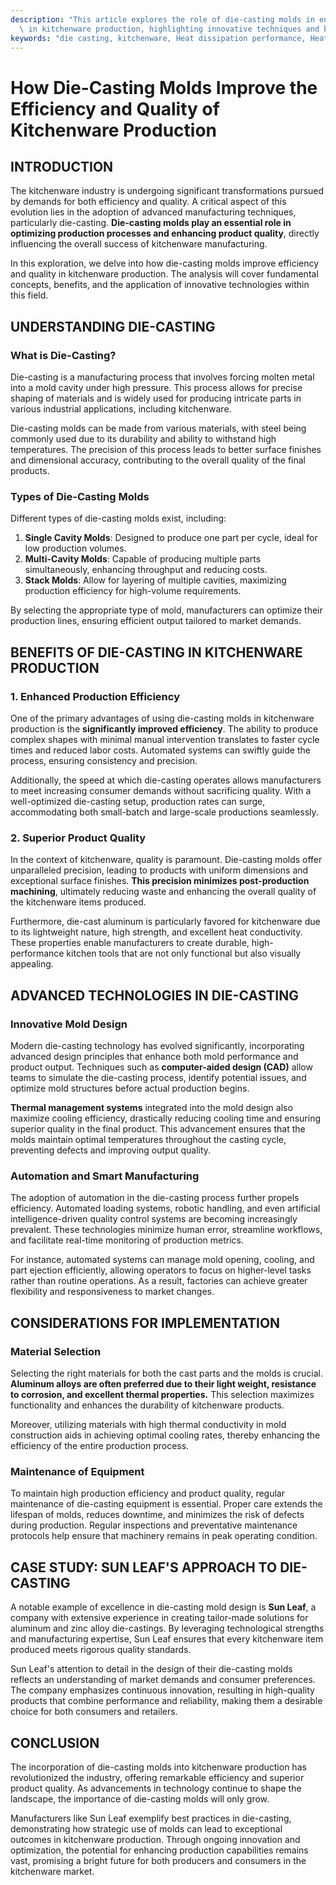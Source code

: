 ```yaml
---
description: "This article explores the role of die-casting molds in enhancing efficiency and quality\
  \ in kitchenware production, highlighting innovative techniques and best practices."
keywords: "die casting, kitchenware, Heat dissipation performance, Heat dissipation fins"
---
```

# How Die-Casting Molds Improve the Efficiency and Quality of Kitchenware Production

## INTRODUCTION

The kitchenware industry is undergoing significant transformations pursued by demands for both efficiency and quality. A critical aspect of this evolution lies in the adoption of advanced manufacturing techniques, particularly die-casting. **Die-casting molds play an essential role in optimizing production processes and enhancing product quality**, directly influencing the overall success of kitchenware manufacturing.

In this exploration, we delve into how die-casting molds improve efficiency and quality in kitchenware production. The analysis will cover fundamental concepts, benefits, and the application of innovative technologies within this field.

## UNDERSTANDING DIE-CASTING

### What is Die-Casting?

Die-casting is a manufacturing process that involves forcing molten metal into a mold cavity under high pressure. This process allows for precise shaping of materials and is widely used for producing intricate parts in various industrial applications, including kitchenware. 

Die-casting molds can be made from various materials, with steel being commonly used due to its durability and ability to withstand high temperatures. The precision of this process leads to better surface finishes and dimensional accuracy, contributing to the overall quality of the final products.

### Types of Die-Casting Molds

Different types of die-casting molds exist, including:

1. **Single Cavity Molds**: Designed to produce one part per cycle, ideal for low production volumes.
2. **Multi-Cavity Molds**: Capable of producing multiple parts simultaneously, enhancing throughput and reducing costs.
3. **Stack Molds**: Allow for layering of multiple cavities, maximizing production efficiency for high-volume requirements.

By selecting the appropriate type of mold, manufacturers can optimize their production lines, ensuring efficient output tailored to market demands.

## BENEFITS OF DIE-CASTING IN KITCHENWARE PRODUCTION

### 1. Enhanced Production Efficiency

One of the primary advantages of using die-casting molds in kitchenware production is the **significantly improved efficiency**. The ability to produce complex shapes with minimal manual intervention translates to faster cycle times and reduced labor costs. Automated systems can swiftly guide the process, ensuring consistency and precision. 

Additionally, the speed at which die-casting operates allows manufacturers to meet increasing consumer demands without sacrificing quality. With a well-optimized die-casting setup, production rates can surge, accommodating both small-batch and large-scale productions seamlessly.

### 2. Superior Product Quality

In the context of kitchenware, quality is paramount. Die-casting molds offer unparalleled precision, leading to products with uniform dimensions and exceptional surface finishes. **This precision minimizes post-production machining**, ultimately reducing waste and enhancing the overall quality of the kitchenware items produced.

Furthermore, die-cast aluminum is particularly favored for kitchenware due to its lightweight nature, high strength, and excellent heat conductivity. These properties enable manufacturers to create durable, high-performance kitchen tools that are not only functional but also visually appealing.

## ADVANCED TECHNOLOGIES IN DIE-CASTING

### Innovative Mold Design

Modern die-casting technology has evolved significantly, incorporating advanced design principles that enhance both mold performance and product output. Techniques such as **computer-aided design (CAD)** allow teams to simulate the die-casting process, identify potential issues, and optimize mold structures before actual production begins.

**Thermal management systems** integrated into the mold design also maximize cooling efficiency, drastically reducing cooling time and ensuring superior quality in the final product. This advancement ensures that the molds maintain optimal temperatures throughout the casting cycle, preventing defects and improving output quality.

### Automation and Smart Manufacturing

The adoption of automation in the die-casting process further propels efficiency. Automated loading systems, robotic handling, and even artificial intelligence-driven quality control systems are becoming increasingly prevalent. These technologies minimize human error, streamline workflows, and facilitate real-time monitoring of production metrics.

For instance, automated systems can manage mold opening, cooling, and part ejection efficiently, allowing operators to focus on higher-level tasks rather than routine operations. As a result, factories can achieve greater flexibility and responsiveness to market changes.

## CONSIDERATIONS FOR IMPLEMENTATION

### Material Selection

Selecting the right materials for both the cast parts and the molds is crucial. **Aluminum alloys are often preferred due to their light weight, resistance to corrosion, and excellent thermal properties.** This selection maximizes functionality and enhances the durability of kitchenware products.

Moreover, utilizing materials with high thermal conductivity in mold construction aids in achieving optimal cooling rates, thereby enhancing the efficiency of the entire production process.

### Maintenance of Equipment

To maintain high production efficiency and product quality, regular maintenance of die-casting equipment is essential. Proper care extends the lifespan of molds, reduces downtime, and minimizes the risk of defects during production. Regular inspections and preventative maintenance protocols help ensure that machinery remains in peak operating condition.

## CASE STUDY: SUN LEAF'S APPROACH TO DIE-CASTING

A notable example of excellence in die-casting mold design is **Sun Leaf**, a company with extensive experience in creating tailor-made solutions for aluminum and zinc alloy die-castings. By leveraging technological strengths and manufacturing expertise, Sun Leaf ensures that every kitchenware item produced meets rigorous quality standards.

Sun Leaf's attention to detail in the design of their die-casting molds reflects an understanding of market demands and consumer preferences. The company emphasizes continuous innovation, resulting in high-quality products that combine performance and reliability, making them a desirable choice for both consumers and retailers.

## CONCLUSION

The incorporation of die-casting molds into kitchenware production has revolutionized the industry, offering remarkable efficiency and superior product quality. As advancements in technology continue to shape the landscape, the importance of die-casting molds will only grow.

Manufacturers like Sun Leaf exemplify best practices in die-casting, demonstrating how strategic use of molds can lead to exceptional outcomes in kitchenware production. Through ongoing innovation and optimization, the potential for enhancing production capabilities remains vast, promising a bright future for both producers and consumers in the kitchenware market.
